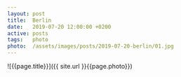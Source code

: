```yaml
---
layout: post
title:  Berlin
date:   2019-07-20 12:00:00 +0200
active: posts
tags:   photo
photo:  /assets/images/posts/2019-07-20-berlin/01.jpg
---
```


![{{page.title}}]({{ site.url }}{{page.photo}})
